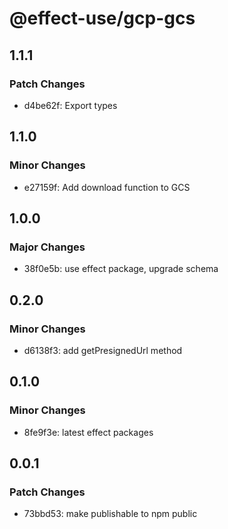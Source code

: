 # @effect-use/gcp-gcs

## 1.1.1

### Patch Changes

- d4be62f: Export types

## 1.1.0

### Minor Changes

- e27159f: Add download function to GCS

## 1.0.0

### Major Changes

- 38f0e5b: use effect package, upgrade schema

## 0.2.0

### Minor Changes

- d6138f3: add getPresignedUrl method

## 0.1.0

### Minor Changes

- 8fe9f3e: latest effect packages

## 0.0.1

### Patch Changes

- 73bbd53: make publishable to npm public
